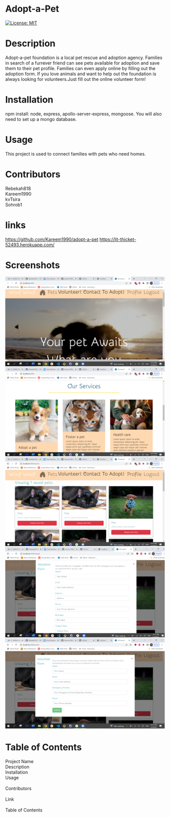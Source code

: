 # Adopt-a-Pet
[![License: MIT](https://img.shields.io/badge/License-MIT-yellow.svg)](https://opensource.org/licenses/MIT)
# Description
Adopt-a-pet foundation is a local pet rescue and adoption agency. Families in search of a furrever friend can see pets available for adoption and save them to their pet profile. Families can even apply online by filling out the adoption form. If you love animals and want to help out the foundation is always looking for volunteers.Just fill out the online volunteer form! 
# Installation
npm install: node, express, apollo-server-express, mongoose. You will also need to set up a mongo database.
# Usage
This project is used to connect families with pets who need homes.
# Contributors 
Rebekah818
<br> 
Kareem1990
<br> 
kvTsira
<br>
Sohrob1
# links
https://github.com/Kareem1990/adopt-a-pet
https://lit-thicket-52493.herokuapp.com/

# Screenshots
![Screenshot](./client/public/screenshot1.PNG)
![Screenshot](./client/public/screenshot2.PNG)
![Screenshot](./client/public/screenshot3.PNG)
![Screenshot](./client/public/adoptformscreenshot.PNG)
![Screenshot](./client/public/volunteerformscreenshot.PNG)
# Table of Contents
Project Name
<br> 
Description
<br> 
 Installation
<br> 
Usage
<br>  
Contributors
<br>  
Link
<br>  
Table of Contents
